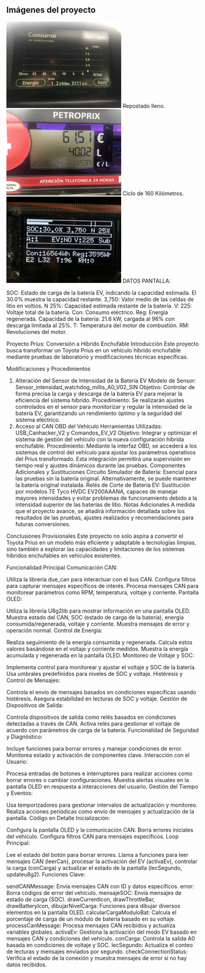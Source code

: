 ## Imágenes del proyecto

<img src="Imagenes_Resultados/IMG_3211.JPG" alt="Consumo optimizando" width="300"/>
Repostado lleno.
<img src="Imagenes_Resultados/IMG_3098.JPG" alt="Repostado con 311 Kilometros" width="300"/>
Ciclo de 160 Kilómetros.
<img src="Imagenes_Resultados/IMG_2972.JPG" alt="Resultado de un ciclo de conducción" width="300"/>
DATOS PANTALLA:

SOC: Estado de carga de la batería EV, indicando la capacidad estimada. El 30.0% muestra la capacidad restante.
3,750: Valor medio de las celdas de litio en voltios.
N 25%: Capacidad estimada restante de la batería.
V: 225: Voltaje total de la batería.
Con: Consumo eléctrico.
Reg: Energía regenerada.
Capacidad de la batería: 21.6 kW, cargada al 96% con descarga limitada al 25%.
T: Temperatura del motor de combustión.
RM: Revoluciones del motor.

    
Proyecto Prius: Conversión a Híbrido Enchufable
Introducción
Este proyecto busca transformar un Toyota Prius en un vehículo híbrido enchufable mediante pruebas de laboratorio y modificaciones técnicas específicas.

Modificaciones y Procedimientos
1. Alteración del Sensor de Intensidad de la Batería EV
Modelo de Sensor: Sensor_intensidad_watchdog_millis_A0_V02_SIN
Objetivo: Controlar de forma precisa la carga y descarga de la batería EV para mejorar la eficiencia del sistema híbrido.
Procedimiento: Se realizarán ajustes controlados en el sensor para monitorizar y regular la intensidad de la batería EV, garantizando un rendimiento óptimo y la seguridad del sistema eléctrico.
2. Acceso al CAN OBD del Vehículo
Herramientas Utilizadas: USB_Canhacker_V2 y Comandos_EV_V2
Objetivo: Integrar y optimizar el sistema de gestión del vehículo con la nueva configuración híbrida enchufable.
Procedimiento: Mediante la interfaz OBD, se accederá a los sistemas de control del vehículo para ajustar los parámetros operativos del Prius transformado. Esta integración permitirá una supervisión en tiempo real y ajustes dinámicos durante las pruebas.
Componentes Adicionales y Sustituciones
Circuito Simulador de Batería: Esencial para las pruebas sin la batería original. Alternativamente, se puede mantener la batería original instalada.
Relés de Corte de Batería EV: Sustitución por modelos TE Tyco HVDC EV200AAANA, capaces de manejar mayores intensidades y evitar problemas de funcionamiento debido a la intensidad superior de las baterías de litio.
Notas Adicionales
A medida que el proyecto avance, se añadirá información detallada sobre los resultados de las pruebas, ajustes realizados y recomendaciones para futuras conversiones.

Conclusiones Provisionales
Este proyecto no solo aspira a convertir el Toyota Prius en un modelo más eficiente y adaptable a tecnologías limpias, sino también a explorar las capacidades y limitaciones de los sistemas híbridos enchufables en vehículos existentes.

Funcionalidad Principal
Comunicación CAN:

Utiliza la librería due_can para interactuar con el bus CAN.
Configura filtros para capturar mensajes específicos de interés.
Procesa mensajes CAN para monitorear parámetros como RPM, temperatura, voltaje y corriente.
Pantalla OLED:

Utiliza la librería U8g2lib para mostrar información en una pantalla OLED.
Muestra estado del CAN, SOC (estado de carga de la batería), energía consumida/regenerada, voltaje y corriente.
Muestra mensajes de error y operación normal.
Control de Energía:

Realiza seguimiento de la energía consumida y regenerada.
Calcula estos valores basándose en el voltaje y corriente medidos.
Muestra la energía acumulada y regenerada en la pantalla OLED.
Monitoreo de Voltaje y SOC:

Implementa control para monitorear y ajustar el voltaje y SOC de la batería.
Usa umbrales predefinidos para niveles de SOC y voltaje.
Histéresis y Control de Mensajes:

Controla el envío de mensajes basados en condiciones específicas usando histéresis.
Asegura estabilidad en lecturas de SOC y voltaje.
Gestión de Dispositivos de Salida:

Controla dispositivos de salida como relés basados en condiciones detectadas a través de CAN.
Activa relés para gestionar el voltaje de acuerdo con parámetros de carga de la batería.
Funcionalidad de Seguridad y Diagnóstico:

Incluye funciones para borrar errores y manejar condiciones de error.
Monitorea estado y activación de componentes clave.
Interacción con el Usuario:

Procesa entradas de botones e interruptores para realizar acciones como borrar errores o cambiar configuraciones.
Muestra alertas visuales en la pantalla OLED en respuesta a interacciones del usuario.
Gestión del Tiempo y Eventos:

Usa temporizadores para gestionar intervalos de actualización y monitoreo.
Realiza acciones periódicas como envío de mensajes y actualización de la pantalla.
Código en Detalle
Inicialización:

Configura la pantalla OLED y la comunicación CAN.
Borra errores iniciales del vehículo.
Configura filtros CAN para mensajes específicos.
Loop Principal:

Lee el estado del botón para borrar errores.
Llama a funciones para leer mensajes CAN (leerCan), procesar la activación del EV (activaEv), controlar la carga (conCarga) y actualizar el estado de la pantalla (lecSegundo, updateu8g2).
Funciones Clave:

sendCANMessage: Envía mensajes CAN con ID y datos específicos.
error: Borra códigos de error del vehículo.
mensajeSOC: Envía mensajes de estado de carga (SOC).
drawCurrentIcon, drawThrottleBar, drawBatteryIcon, dibujarNivelCarga: Funciones para dibujar diversos elementos en la pantalla OLED.
calcularCargaModuloBat: Calcula el porcentaje de carga de un módulo de batería basado en su voltaje.
processCanMessage: Procesa mensajes CAN recibidos y actualiza variables globales.
activaEv: Gestiona la activación del modo EV basado en mensajes CAN y condiciones del vehículo.
conCarga: Controla la salida A0 basada en condiciones de voltaje y SOC.
lecSegundo: Actualiza el conteo de lecturas y mensajes enviados por segundo.
checkConnectionStatus: Verifica el estado de la conexión y muestra mensajes de error si no hay datos recibidos.

